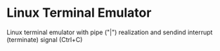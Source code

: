 # Linux Terminal Emulator

Linux terminal emulator with pipe ("|") realization and sendind interrupt (terminate) signal (Ctrl+C)
